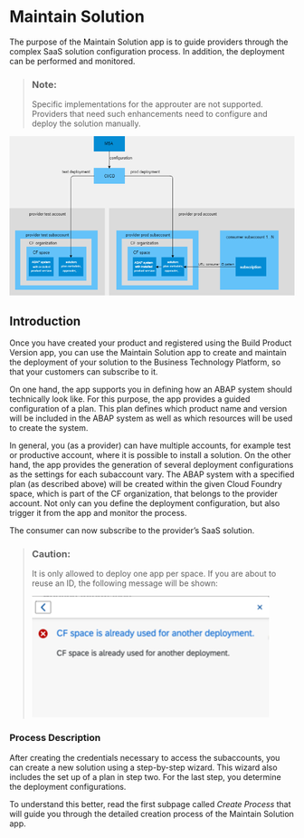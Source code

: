 <!-- loio4985d3cf71564b908a972a5126585029 -->

# Maintain Solution

The purpose of the Maintain Solution app is to guide providers through the complex SaaS solution configuration process. In addition, the deployment can be performed and monitored.

> ### Note:  
> Specific implementations for the approuter are not supported. Providers that need such enhancements need to configure and deploy the solution manually.

 ![](images/MSA_scheme_30b106a.png) 



<a name="loio4985d3cf71564b908a972a5126585029__section_vcc_xlh_fxb"/>

## Introduction

Once you have created your product and registered using the Build Product Version app, you can use the Maintain Solution app to create and maintain the deployment of your solution to the Business Technology Platform, so that your customers can subscribe to it.

On one hand, the app supports you in defining how an ABAP system should technically look like. For this purpose, the app provides a guided configuration of a plan. This plan defines which product name and version will be included in the ABAP system as well as which resources will be used to create the system.

In general, you \(as a provider\) can have multiple accounts, for example test or productive account, where it is possible to install a solution. On the other hand, the app provides the generation of several deployment configurations as the settings for each subaccount vary. The ABAP system with a specified plan \(as described above\) will be created within the given Cloud Foundry space, which is part of the CF organization, that belongs to the provider account. Not only can you define the deployment configuration, but also trigger it from the app and monitor the process.

The consumer can now subscribe to the provider’s SaaS solution.

> ### Caution:  
> It is only allowed to deploy one app per space. If you are about to reuse an ID, the following message will be shown:
> 
> ![](images/CFspacemessage_3223f2d.png)



### Process Description

After creating the credentials necessary to access the subaccounts, you can create a new solution using a step-by-step wizard. This wizard also includes the set up of a plan in step two. For the last step, you determine the deployment configurations.

To understand this better, read the first subpage called *Create Process* that will guide you through the detailed creation process of the Maintain Solution app.

